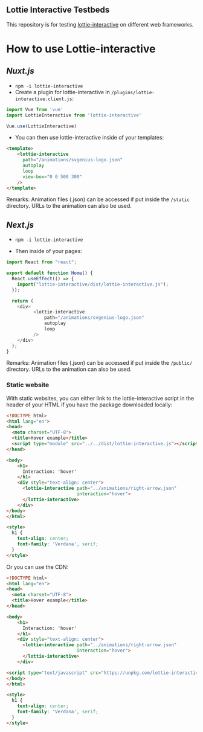 ## Lottie Interactive Testbeds

This repository is for testing [lottie-interactive](https://github.com/samuelOsborne/Lottie-interactive) on different 
web frameworks.

# How to use Lottie-interactive

## _Nuxt.js_

- ```npm -i lottie-interactive```
- Create a plugin for lottie-interactive in ```/plugins/lottie-interactive.client.js```:
```javascript
import Vue from 'vue'
import LottieInteractive from 'lottie-interactive'

Vue.use(LottieInteractive)
```
- You can then use lottie-interactive inside of your templates:
```html
<template>
    <lottie-interactive
      path="/animations/svgenius-logo.json"
      autoplay
      loop
      view-box="0 0 500 300"
    />
</template>
```

Remarks: Animation files (.json) can be accessed if put inside the ```/static``` directory. URLs to the animation
can also be used.

## _Next.js_

- ```npm -i lottie-interactive```

- Then inside of your pages:
```Javascript
import React from "react";

export default function Home() {
  React.useEffect(() => {
    import("lottie-interactive/dist/lottie-interactive.js");
  });

  return (
    <div>
          <lottie-interactive
              path="/animations/svgenius-logo.json"
              autoplay
              loop
          />
    </div>
  );
}
```

Remarks: Animation files (.json) can be accessed if put inside the ```/public/``` directory. URLs to the animation
can also be used.

### Static website

With static websites, you can either link to the lottie-interactive script in the header of your HTML if you 
have the package downloaded locally:

```HTML
<!DOCTYPE html>
<html lang="en">
<head>
  <meta charset="UTF-8">
  <title>Hover example</title>
  <script type="module" src="../../dist/lottie-interactive.js"></script>
</head>

<body>
    <h1>
      Interaction: 'hover'
    </h1>
    <div style="text-align: center">
      <lottie-interactive path="../animations/right-arrow.json"
                          interaction="hover">
      </lottie-interactive>
    </div>
</body>
</html>

<style>
  h1 {
    text-align: center;
    font-family: 'Verdana', serif;
  }
</style>
```

Or you can use the CDN:

```HTML
<!DOCTYPE html>
<html lang="en">
<head>
  <meta charset="UTF-8">
  <title>Hover example</title>
</head>

<body>
    <h1>
      Interaction: 'hover'
    </h1>
    <div style="text-align: center">
      <lottie-interactive path="../animations/right-arrow.json"
                          interaction="hover">
      </lottie-interactive>
    </div>

<script type="text/javascript" src="https://unpkg.com/lottie-interactive@latest/dist/lottie-interactive.js"></script>
</body>
</html>

<style>
  h1 {
    text-align: center;
    font-family: 'Verdana', serif;
  }
</style>
```
